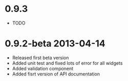 # 0.9.3

* TODO

# 0.9.2-beta 2013-04-14

* Released first beta version
* Added unit test and fixed lots of error for all widgets
* Added validation component
* Added fisrt version of API documentation